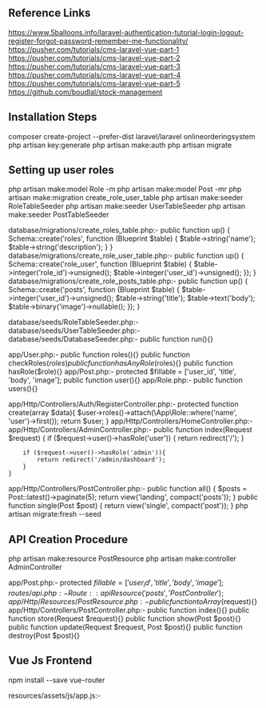 ## Reference Links
https://www.5balloons.info/laravel-authentication-tutorial-login-logout-register-forgot-password-remember-me-functionality/
https://pusher.com/tutorials/cms-laravel-vue-part-1
https://pusher.com/tutorials/cms-laravel-vue-part-2
https://pusher.com/tutorials/cms-laravel-vue-part-3
https://pusher.com/tutorials/cms-laravel-vue-part-4
https://pusher.com/tutorials/cms-laravel-vue-part-5
https://github.com/boudlal/stock-management

## Installation Steps
composer create-project --prefer-dist laravel/laravel onlineorderingsystem
php artisan key:generate
php artisan make:auth
php artisan migrate

## Setting up user roles
php artisan make:model Role -m
php artisan make:model Post -mr
php artisan make:migration create_role_user_table
php artisan make:seeder RoleTableSeeder
php artisan make:seeder UserTableSeeder
php artisan make:seeder PostTableSeeder

database/migrations/create_roles_table.php:-
  public function up()
  {
      Schema::create('roles', function (Blueprint $table) {
        $table->string('name');
        $table->string('description');
      }
  }
database/migrations/create_role_user_table.php:-
  public function up()
  {
      Schema::create('role_user', function (Blueprint $table) {
          $table->integer('role_id')->unsigned();
          $table->integer('user_id')->unsigned();
      });
  }
database/migrations/create_role_posts_table.php:-
public function up()
{
    Schema::create('posts', function (Blueprint $table) {
      $table->integer('user_id')->unsigned();
      $table->string('title');
      $table->text('body');
      $table->binary('image')->nullable();
    });
}

database/seeds/RoleTableSeeder.php:-
database/seeds/UserTableSeeder.php:-
database/seeds/DatabaseSeeder.php:-
  public function run(){}

app/User.php:-
  public function roles(){}
  public function checkRoles($roles){}
  public function hasAnyRole($roles){}
  public function hasRole($role){}
app/Post.php:-
  protected $fillable = ['user_id', 'title', 'body', 'image'];
  public function user(){}
app/Role.php:-
  public function users(){}

app/Http/Controllers/Auth/RegisterController.php:-
  protected function create(array $data){
    $user->roles()->attach(\App\Role::where('name', 'user')->first());
    return $user;
  }
app/Http/Controllers/HomeController.php:-
app/Http/Controllers/AdminController.php:-
  public function index(Request $request)
    {
        if ($request->user()->hasRole('user')) {
            return redirect('/');
        }

        if ($request->user()->hasRole('admin')){
            return redirect('/admin/dashboard');
        }
    }
app/Http/Controllers/PostController.php:-
  public function all()
  {
      $posts = Post::latest()->paginate(5);
      return view('landing', compact('posts'));
  }
  public function single(Post $post)
  {
      return view('single', compact('post'));
  }
php artisan migrate:fresh --seed

## API Creation Procedure
php artisan make:resource PostResource
php artisan make:controller AdminController

app/Post.php:-
   protected $fillable = ['user_id', 'title', 'body', 'image'];
routes/api.php:-
   Route::apiResource('posts', 'PostController');
app/Http/Resources/PostResource.php:-
  public function toArray($request){}
app/Http/Controllers/PostController.php:-
  public function index(){}
  public function store(Request $request){}
  public function show(Post $post){}
  public function update(Request $request, Post $post){}
  public function destroy(Post $post){}

## Vue Js Frontend
npm install --save vue-router

resources/assets/js/app.js:-
